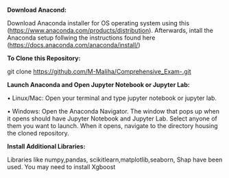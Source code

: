 **Download Anacond:**

Download Anaconda installer for OS operating system  using this  (https://www.anaconda.com/products/distribution). Afterwards, intall the Anaconda setup follwing the instructions found here (https://docs.anaconda.com/anaconda/install/)

**To Clone this Repository:**

git clone https://github.com/M-Maliha/Comprehensive_Exam-.git
 
**Launch Anaconda and Open Jupyter Notebook or Jupyter Lab:**

•	Linux/Mac: Open your terminal and type jupyter notebook or jupyter lab. 

•	Windows: Open the Anaconda Navigator. The window that pops up when it opens should have Jupyter Notebook and Jupyter Lab. Select anyone of them you want to launch. When it opens, navigate to the directory housing the cloned repository.

**Install Additional Libraries:**

Libraries like numpy,pandas, scikitlearn,matplotlib,seaborn, Shap  have been used. You may need to install Xgboost
